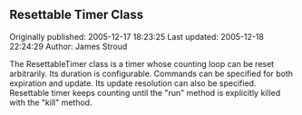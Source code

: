## Resettable Timer Class 
Originally published: 2005-12-17 18:23:25 
Last updated: 2005-12-18 22:24:29 
Author: James Stroud 
 
The ResettableTimer class is a timer whose counting loop can be reset arbitrarily. Its duration is configurable. Commands can be specified for both expiration and update. Its update resolution can also be specified. Resettable timer keeps counting until the "run" method is explicitly killed with the "kill" method.